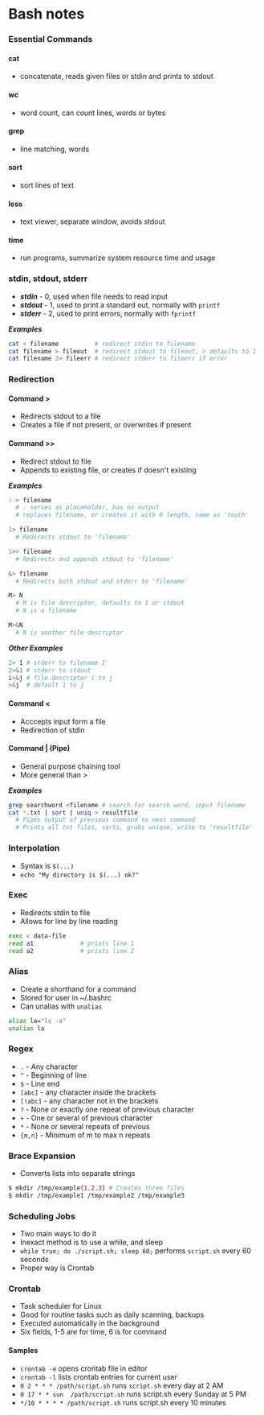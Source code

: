 # Bash notes

### Essential Commands

#### cat
- concatenate, reads given files or stdin and prints to stdout

#### wc
- word count, can count lines, words or bytes

#### grep
- line matching, words

#### sort
- sort lines of text

#### less
- text viewer, separate window, avoids stdout

#### time
- run programs, summarize system resource time and usage

### stdin, stdout, stderr

- ***stdin*** - 0, used when file needs to read input
- ***stdout*** - 1, used to print a standard out, normally with `printf`
- ***stderr*** - 2, used to print errors, normally with `fprintf`

***Examples***
```bash
cat < filename          # redirect stdin to filename
cat filename > fileout  # redirect stdout to fileout, > defaults to 1
cat filename 2> fileerr # redirect stderr to fileerr if error
```

### Redirection

#### Command >
- Redirects stdout to a file
- Creates a file if not present, or overwrites if present

#### Command >>
- Redirect stdout to file
- Appends to existing file, or creates if doesn't existing

***Examples***
```bash
: > filename
  # : serves as placeholder, has no output
  # replaces filename, or creates it with 0 length, same as 'touch'

1> filename
  # Redirects stdout to 'filename'

1>> filename
  # Redirects and appends stdout to 'filename'

&> filename
  # Redirects both stdout and stderr to 'filename'

M> N
  # M is file descriptor, defaults to 1 or stdout
  # N is a filename

M>&N
  # N is another file descriptor
```

***Other Examples***
```bash
2> 1 # stderr to filename 1
2>&1 # stderr to stdout
i>&j # file descriptor i to j
>&j  # default 1 to j
```

#### Command <
- Acccepts input form a file
- Redirection of stdin

#### Command | (Pipe)
- General purpose chaining tool
- More general than >

***Examples***
```bash
grep searchword <filename # search for search word, input filename
cat *.txt | sort | uniq > resultfile
  # Pipes output of previous command to next command
  # Prints all txt files, sorts, grabs unique, write to 'resultfile'
```

### Interpolation
- Syntax is `$(...)`
- `echo "My directory is $(...) ok?"`

### Exec
- Redirects stdin to file
- Allows for line by line reading

```bash
exec < data-file
read a1             # prints line 1
read a2             # prints line 2
```

### Alias
- Create a shorthand for a command
- Stored for user in ~/.bashrc
- Can unalias with `unalias`

```bash
alias la="ls -a"
unalias la
```

### Regex
  - `.` - Any character
  - `^` - Beginning of line
  - `$` - Line end
  - `[abc]` - any character inside the brackets
  - `[!abc]` - any character not in the brackets
  - `?` - None or exactly one repeat of previous character
  - `+` - One or several of previous character
  - `*` - None or several repeats of previous
  - `{m,n}` - Minimum of m to max n repeats

### Brace Expansion
- Converts lists into separate strings
```bash
$ mkdir /tmp/example{1,2,3} # Creates three files
$ mkdir /tmp/example1 /tmp/example2 /tmp/example3
```

### Scheduling Jobs
- Two main ways to do it
- Inexact method is to use a while, and sleep
- `while true; do ./script.sh; sleep 60;` performs `script.sh` every 60 seconds
- Proper way is Crontab

### Crontab

- Task scheduler for Linux
- Good for routine tasks such as daily scanning, backups
- Executed automatically in the background
- Six fields, 1-5 are for time, 6 is for command

#### Samples
- `crontab -e` opens crontab file in editor
- `crontab -l` lists crontab entries for current user
- `0 2 * * * /path/script.sh` runs `script.sh` every day at 2 AM
- `0 17 * * sun  /path/script.sh` runs script.sh every Sunday at 5 PM
- `*/10 * * * * /path/script.sh` runs script.sh every 10 minutes
